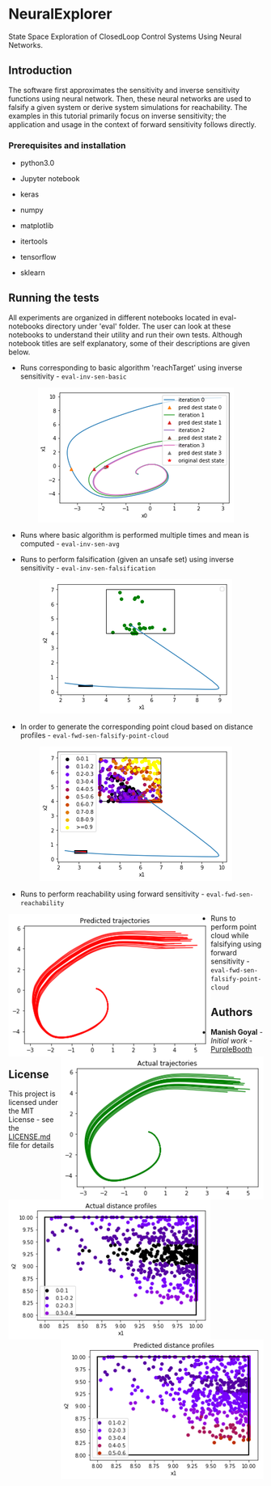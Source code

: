 # NeuralExplorer

State Space Exploration of ClosedLoop Control Systems Using Neural Networks.

## Introduction
The software first approximates the sensitivity and inverse sensitivity functions using neural network.
Then, these neural networks are used to falsify a given system or derive system simulations for reachability.
The examples in this tutorial primarily focus on inverse sensitivity; the application and usage in the context 
of forward sensitivity follows directly.

### Prerequisites and installation

* python3.0

* Jupyter notebook

* keras

* numpy

* matplotlib

* itertools

* tensorflow

* sklearn


## Running the tests

All experiments are organized in different notebooks located in eval-notebooks directory under 'eval' folder.
The user can look at these notebooks to understand their utility and run their own tests.
Although notebook titles are self explanatory, some of their descriptions are given below.

* Runs corresponding to basic algorithm 'reachTarget' using inverse sensitivity - `eval-inv-sen-basic`

<p align="center"> <img src="fig-inv-sen-basic.png" alt="reachTarget algorithm"/> </p>

* Runs where basic algorithm is performed multiple times and mean is computed - `eval-inv-sen-avg`

* Runs to perform falsification (given an unsafe set) using inverse sensitivity - `eval-inv-sen-falsification`

<p align="center"> <img src="fig-inv-sen-falsification.png" alt="inv-sen-falsification"/> </p>

* In order to generate the corresponding point cloud based on distance profiles - `eval-fwd-sen-falsify-point-cloud`

<p align="center"> <img src="fig-inv-sen-falsify-point-cloud.png" alt="inv-sen-falsify-pointcloud"/> </p>

* Runs to perform reachability using forward sensitivity - `eval-fwd-sen-reachability`

<img align="left" width="400" src="fig-fwd-sen-reach-act.png" alt="fwd-sen-reach-act">
<img align="right" width="400" src="fig-fwd-sen-reach-pred.png" alt="fwd-sen-reach-pred">

* Runs to perform point cloud while falsifying using forward sensitivity - `eval-fwd-sen-falsify-point-cloud`

<img align="left" width="400" src="fig-fwd-sen-falsify-act.png" alt="fwd-sen-falsify-act">
<img align="right" width="400" src="fig-fwd-sen-falsify-pred.png" alt="fwd-sen-falsify-pred">

## Authors

* **Manish Goyal** - *Initial work* - [PurpleBooth](https://github.com/mag16154)


## License

This project is licensed under the MIT License - see the [LICENSE.md](LICENSE.md) file for details

